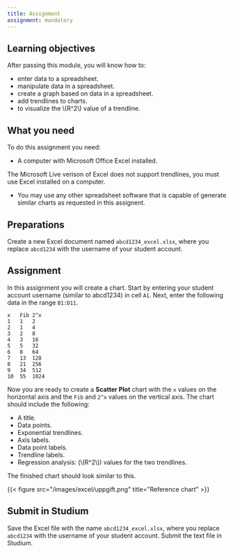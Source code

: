 ```yaml
---
title: Assignment
assignment: mandatory
---
```


## Learning objectives

After passing this module, you will know how to:


- enter data to a spreadsheet.
- manipulate data in a spreadsheet. 
- create a graph based on data in a spreadsheet.
- add trendlines to charts.
- to visualize the \\(R^2\\) value of a trendline.

## What you need

To do this assignment you need: 

+ A computer with Microsoft Office Excel installed.

The Microsoft Live verison of Excel does not support trendlines, you must use
Excel installed on a computer. 

- You may use any other spreadsheet software that is capable of generate similar
  charts as requested in this assignent.

## Preparations

Create a new Excel document named `abcd1234_excel.xlsx`, where you
replace `abcd1234` with the username of your student account.

## Assignment

In this assignment you will create a chart. Start by entering your student
account username (similar to abcd1234) in cell `A1`. Next, enter the following
data in the range `B1:D11`.

``` text
x	Fib	2^x
1	1	2
2	1	4
3	2	8
4	3	16
5	5	32
6	8	64
7	13	128
8	21	256
9	34	512
10	55	1024
```

Now you are ready to create a **Scatter Plot** chart with the `x` values on the
horizontal axis and the `Fib` and `2^x` values on the vertical axis. The chart
should include the following: 

+ A title.
+ Data points.
+ Exponential trendlines.
+ Axis labels.
+ Data point labels. 
+ Trendline labels. 
+ Regression analysis: (\\(R^2\\)) values for the two trendlines. 

The finished chart should look similar to this. 

{{< figure src="/images/excel/uppgift.png" title="Reference chart" >}}


## Submit in Studium

Save the Excel file with the name `abcd1234_excel.xlsx`, where you
replace `abcd1234` with the username of your student account. Submit the text
file in Studium. 

